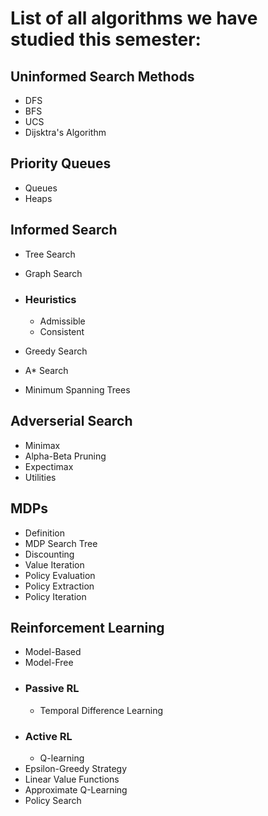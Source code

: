 # List of all algorithms we have studied this semester: #

## Uninformed Search Methods ##

- DFS
- BFS
- UCS
- Dijsktra's Algorithm

## Priority Queues ##

- Queues
- Heaps

## Informed Search ##

- Tree Search
- Graph Search

- ### Heuristics ###
  - Admissible
  - Consistent

- Greedy Search
- A* Search

- Minimum Spanning Trees

## Adverserial Search ##

- Minimax
- Alpha-Beta Pruning
- Expectimax
- Utilities

## MDPs ##
- Definition
- MDP Search Tree
- Discounting
- Value Iteration
- Policy Evaluation
- Policy Extraction
- Policy Iteration

## Reinforcement Learning ##
- Model-Based
- Model-Free
- ### Passive RL ##
  - Temporal Difference Learning
- ### Active RL ##
  - Q-learning
- Epsilon-Greedy Strategy
- Linear Value Functions
- Approximate Q-Learning
- Policy Search

